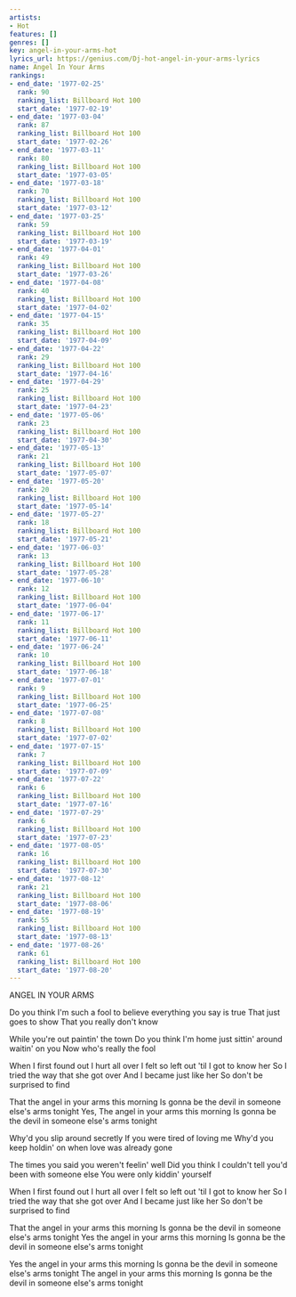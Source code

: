 ```yaml
---
artists:
- Hot
features: []
genres: []
key: angel-in-your-arms-hot
lyrics_url: https://genius.com/Dj-hot-angel-in-your-arms-lyrics
name: Angel In Your Arms
rankings:
- end_date: '1977-02-25'
  rank: 90
  ranking_list: Billboard Hot 100
  start_date: '1977-02-19'
- end_date: '1977-03-04'
  rank: 87
  ranking_list: Billboard Hot 100
  start_date: '1977-02-26'
- end_date: '1977-03-11'
  rank: 80
  ranking_list: Billboard Hot 100
  start_date: '1977-03-05'
- end_date: '1977-03-18'
  rank: 70
  ranking_list: Billboard Hot 100
  start_date: '1977-03-12'
- end_date: '1977-03-25'
  rank: 59
  ranking_list: Billboard Hot 100
  start_date: '1977-03-19'
- end_date: '1977-04-01'
  rank: 49
  ranking_list: Billboard Hot 100
  start_date: '1977-03-26'
- end_date: '1977-04-08'
  rank: 40
  ranking_list: Billboard Hot 100
  start_date: '1977-04-02'
- end_date: '1977-04-15'
  rank: 35
  ranking_list: Billboard Hot 100
  start_date: '1977-04-09'
- end_date: '1977-04-22'
  rank: 29
  ranking_list: Billboard Hot 100
  start_date: '1977-04-16'
- end_date: '1977-04-29'
  rank: 25
  ranking_list: Billboard Hot 100
  start_date: '1977-04-23'
- end_date: '1977-05-06'
  rank: 23
  ranking_list: Billboard Hot 100
  start_date: '1977-04-30'
- end_date: '1977-05-13'
  rank: 21
  ranking_list: Billboard Hot 100
  start_date: '1977-05-07'
- end_date: '1977-05-20'
  rank: 20
  ranking_list: Billboard Hot 100
  start_date: '1977-05-14'
- end_date: '1977-05-27'
  rank: 18
  ranking_list: Billboard Hot 100
  start_date: '1977-05-21'
- end_date: '1977-06-03'
  rank: 13
  ranking_list: Billboard Hot 100
  start_date: '1977-05-28'
- end_date: '1977-06-10'
  rank: 12
  ranking_list: Billboard Hot 100
  start_date: '1977-06-04'
- end_date: '1977-06-17'
  rank: 11
  ranking_list: Billboard Hot 100
  start_date: '1977-06-11'
- end_date: '1977-06-24'
  rank: 10
  ranking_list: Billboard Hot 100
  start_date: '1977-06-18'
- end_date: '1977-07-01'
  rank: 9
  ranking_list: Billboard Hot 100
  start_date: '1977-06-25'
- end_date: '1977-07-08'
  rank: 8
  ranking_list: Billboard Hot 100
  start_date: '1977-07-02'
- end_date: '1977-07-15'
  rank: 7
  ranking_list: Billboard Hot 100
  start_date: '1977-07-09'
- end_date: '1977-07-22'
  rank: 6
  ranking_list: Billboard Hot 100
  start_date: '1977-07-16'
- end_date: '1977-07-29'
  rank: 6
  ranking_list: Billboard Hot 100
  start_date: '1977-07-23'
- end_date: '1977-08-05'
  rank: 16
  ranking_list: Billboard Hot 100
  start_date: '1977-07-30'
- end_date: '1977-08-12'
  rank: 21
  ranking_list: Billboard Hot 100
  start_date: '1977-08-06'
- end_date: '1977-08-19'
  rank: 55
  ranking_list: Billboard Hot 100
  start_date: '1977-08-13'
- end_date: '1977-08-26'
  rank: 61
  ranking_list: Billboard Hot 100
  start_date: '1977-08-20'
---
```

ANGEL IN YOUR ARMS

Do you think I'm such a fool to believe everything you say is true
That just goes to show
That you really don't know

While you're out paintin' the town
Do you think I'm home just sittin' around waitin' on you
Now who's really the fool

When I first found out I hurt all over
I felt so left out 'til I got to know her
So I tried the way that she got over
And I became just like her
So don't be surprised to find

That the angel in your arms this morning
Is gonna be the devil in someone else's arms tonight
Yes, The angel in your arms this morning
Is gonna be the devil in someone else's arms tonight

Why'd you slip around secretly
If you were tired of loving me
Why'd you keep holdin' on when love was already gone

The times you said you weren't feelin' well
Did you think I couldn't tell you'd been with someone else
You were only kiddin' yourself

When I first found out I hurt all over
I felt so left out 'til I got to know her
So I tried the way that she got over
And I became just like her
So don't be surprised to find

That the angel in your arms this morning
Is gonna be the devil in someone else's arms tonight
Yes the angel in your arms this morning
Is gonna be the devil in someone else's arms tonight

Yes the angel in your arms this morning
Is gonna be the devil in someone else's arms tonight
The angel in your arms this morning
Is gonna be the devil in someone else's arms tonight
